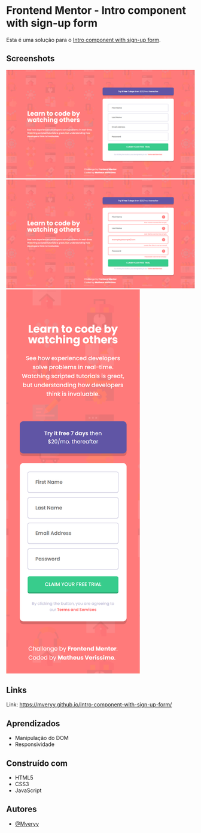 # Frontend Mentor - Intro component with sign-up form

Esta é uma solução para o [Intro component with sign-up form](https://www.frontendmentor.io/challenges/intro-component-with-signup-form-5cf91bd49edda32581d28fd1).

## Screenshots

![App Screenshot Desktop](screenshots/desktop.png)
![App Screenshot Desktop](screenshots/desktop-active.png)
![App Screenshot Mobile](screenshots/mobile.png)

## Links

Link: https://mveryy.github.io/Intro-component-with-sign-up-form/

## Aprendizados

-   Manipulação do DOM
-   Responsividade

## Construído com

-   HTML5
-   CSS3
-   JavaScript

## Autores

-   [@Mveryy](https://github.com/Mveryy)
